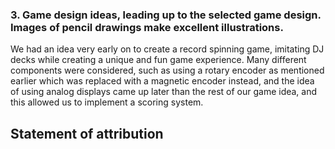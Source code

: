 ### 3. Game design ideas, leading up to the selected game design. Images of pencil drawings make excellent illustrations.
We had an idea very early on to create a record spinning game, imitating DJ decks while creating a unique and fun game experience. Many different components were considered, such as using a rotary encoder as mentioned earlier which was replaced with a magnetic encoder instead, and the idea of using analog displays came up later than the rest of our game idea, and this allowed us to implement a scoring system. 

## Statement of attribution
